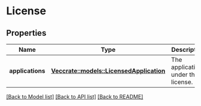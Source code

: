 # License

## Properties

Name | Type | Description | Notes
------------ | ------------- | ------------- | -------------
**applications** | [**Vec<crate::models::LicensedApplication>**](LicensedApplication.md) | The applications under this license. | [readonly]

[[Back to Model list]](../README.md#documentation-for-models) [[Back to API list]](../README.md#documentation-for-api-endpoints) [[Back to README]](../README.md)


